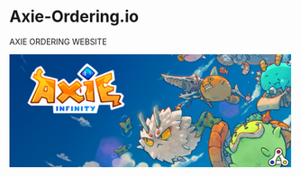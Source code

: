 # Axie-Ordering.io
AXIE ORDERING WEBSITE

<img src="Axie-Infinity-logo-artwork-header.png" alt="AXIE GIF" width="500" height="200">
